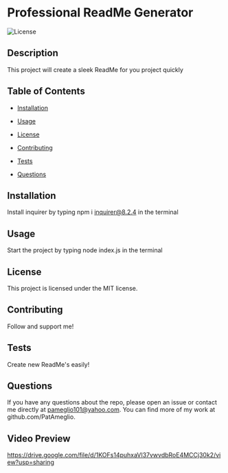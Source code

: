 # Professional ReadMe Generator

![License](https://img.shields.io/badge/license-MIT-brightgreen.svg)

## Description


This project will create a sleek ReadMe for you project quickly

## Table of Contents

* [Installation](#installation)
* [Usage](#usage)

* [License](#license)
* [Contributing](#contributing)
* [Tests](#tests)
* [Questions](#questions)

## Installation

Install inquirer by typing npm i inquirer@8.2.4 in the terminal

## Usage

Start the project by typing node index.js in the terminal

## License

This project is licensed under the MIT license.

## Contributing

Follow and support me! 

## Tests

Create new ReadMe's easily!

## Questions

If you have any questions about the repo, please open an issue or contact me directly at pameglio101@yahoo.com. You can find more of my work at github.com/PatAmeglio.

## Video Preview

https://drive.google.com/file/d/1KOFs14puhxaVl37vwvdbRoE4MCCj30k2/view?usp=sharing